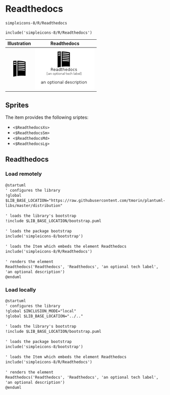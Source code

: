 # Readthedocs


```text
simpleicons-8/R/Readthedocs
```

```text
include('simpleicons-8/R/Readthedocs')
```



| Illustration | Readthedocs |
| :---: | :---: |
| ![illustration for Illustration](../../simpleicons-8/R/Readthedocs.png) | ![illustration for Readthedocs](../../simpleicons-8/R/Readthedocs.Local.png) |



## Sprites
The item provides the following sriptes:

- `<$ReadthedocsXs>`
- `<$ReadthedocsSm>`
- `<$ReadthedocsMd>`
- `<$ReadthedocsLg>`





## Readthedocs

### Load remotely
```plantuml
@startuml
' configures the library
!global $LIB_BASE_LOCATION="https://raw.githubusercontent.com/tmorin/plantuml-libs/master/distribution"

' loads the library's bootstrap
!include $LIB_BASE_LOCATION/bootstrap.puml

' loads the package bootstrap
include('simpleicons-8/bootstrap')

' loads the Item which embeds the element Readthedocs
include('simpleicons-8/R/Readthedocs')

' renders the element
Readthedocs('Readthedocs', 'Readthedocs', 'an optional tech label', 'an optional description')
@enduml
```

### Load locally
```plantuml
@startuml
' configures the library
!global $INCLUSION_MODE="local"
!global $LIB_BASE_LOCATION="../.."

' loads the library's bootstrap
!include $LIB_BASE_LOCATION/bootstrap.puml

' loads the package bootstrap
include('simpleicons-8/bootstrap')

' loads the Item which embeds the element Readthedocs
include('simpleicons-8/R/Readthedocs')

' renders the element
Readthedocs('Readthedocs', 'Readthedocs', 'an optional tech label', 'an optional description')
@enduml
```


